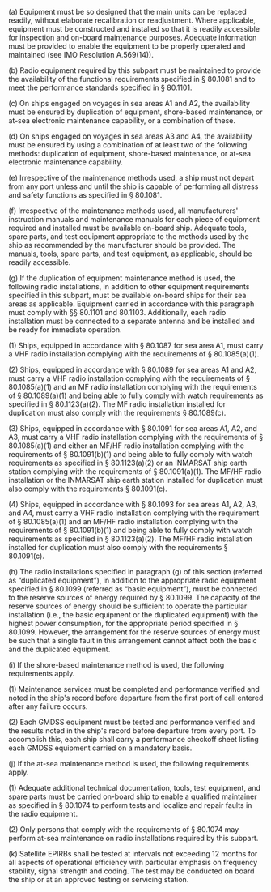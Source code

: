 (a) Equipment must be so designed that the main units can be replaced readily, without elaborate recalibration or readjustment. Where applicable, equipment must be constructed and installed so that it is readily accessible for inspection and on-board maintenance purposes. Adequate information must be provided to enable the equipment to be properly operated and maintained (see IMO Resolution A.569(14)).

(b) Radio equipment required by this subpart must be maintained to provide the availability of the functional requirements specified in § 80.1081 and to meet the performance standards specified in § 80.1101.

(c) On ships engaged on voyages in sea areas A1 and A2, the availability must be ensured by duplication of equipment, shore-based maintenance, or at-sea electronic maintenance capability, or a combination of these.

(d) On ships engaged on voyages in sea areas A3 and A4, the availability must be ensured by using a combination of at least two of the following methods: duplication of equipment, shore-based maintenance, or at-sea electronic maintenance capability.

(e) Irrespective of the maintenance methods used, a ship must not depart from any port unless and until the ship is capable of performing all distress and safety functions as specified in § 80.1081.

(f) Irrespective of the maintenance methods used, all manufacturers' instruction manuals and maintenance manuals for each piece of equipment required and installed must be available on-board ship. Adequate tools, spare parts, and test equipment appropriate to the methods used by the ship as recommended by the manufacturer should be provided. The manuals, tools, spare parts, and test equipment, as applicable, should be readily accessible.

(g) If the duplication of equipment maintenance method is used, the following radio installations, in addition to other equipment requirements specified in this subpart, must be available on-board ships for their sea areas as applicable. Equipment carried in accordance with this paragraph must comply with §§ 80.1101 and 80.1103. Additionally, each radio installation must be connected to a separate antenna and be installed and be ready for immediate operation.

(1) Ships, equipped in accordance with § 80.1087 for sea area A1, must carry a VHF radio installation complying with the requirements of § 80.1085(a)(1).

(2) Ships, equipped in accordance with § 80.1089 for sea areas A1 and A2, must carry a VHF radio installation complying with the requirements of § 80.1085(a)(1) and an MF radio installation complying with the requirements of § 80.1089(a)(1) and being able to fully comply with watch requirements as specified in § 80.1123(a)(2). The MF radio installation installed for duplication must also comply with the requirements § 80.1089(c).

(3) Ships, equipped in accordance with § 80.1091 for sea areas A1, A2, and A3, must carry a VHF radio installation complying with the requirements of § 80.1085(a)(1) and either an MF/HF radio installation complying with the requirements of § 80.1091(b)(1) and being able to fully comply with watch requirements as specified in § 80.1123(a)(2) or an INMARSAT ship earth station complying with the requirements of § 80.1091(a)(1). The MF/HF radio installation or the INMARSAT ship earth station installed for duplication must also comply with the requirements § 80.1091(c).

(4) Ships, equipped in accordance with § 80.1093 for sea areas A1, A2, A3, and A4, must carry a VHF radio installation complying with the requirement of § 80.1085(a)(1) and an MF/HF radio installation complying with the requirements of § 80.1091(b)(1) and being able to fully comply with watch requirements as specified in § 80.1123(a)(2). The MF/HF radio installation installed for duplication must also comply with the requirements § 80.1091(c).

(h) The radio installations specified in paragraph (g) of this section (referred as “duplicated equipment”), in addition to the appropriate radio equipment specified in § 80.1099 (referred as “basic equipment”), must be connected to the reserve sources of energy required by § 80.1099. The capacity of the reserve sources of energy should be sufficient to operate the particular installation (i.e., the basic equipment or the duplicated equipment) with the highest power consumption, for the appropriate period specified in § 80.1099. However, the arrangement for the reserve sources of energy must be such that a single fault in this arrangement cannot affect both the basic and the duplicated equipment.

(i) If the shore-based maintenance method is used, the following requirements apply.

(1) Maintenance services must be completed and performance verified and noted in the ship's record before departure from the first port of call entered after any failure occurs.

(2) Each GMDSS equipment must be tested and performance verified and the results noted in the ship's record before departure from every port. To accomplish this, each ship shall carry a performance checkoff sheet listing each GMDSS equipment carried on a mandatory basis.

(j) If the at-sea maintenance method is used, the following requirements apply.

(1) Adequate additional technical documentation, tools, test equipment, and spare parts must be carried on-board ship to enable a qualified maintainer as specified in § 80.1074 to perform tests and localize and repair faults in the radio equipment.
                

(2) Only persons that comply with the requirements of § 80.1074 may perform at-sea maintenance on radio installations required by this subpart.

(k) Satellite EPIRBs shall be tested at intervals not exceeding 12 months for all aspects of operational efficiency with particular emphasis on frequency stability, signal strength and coding. The test may be conducted on board the ship or at an approved testing or servicing station.

